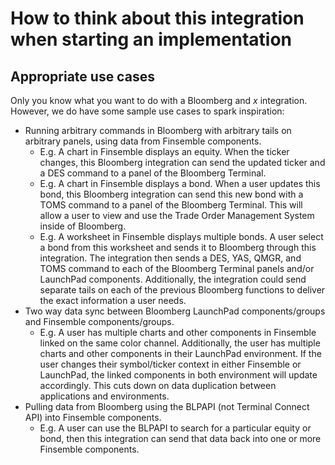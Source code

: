 # How to think about this integration when starting an implementation
## Appropriate use cases
Only you know what you want to do with a Bloomberg and *x* integration.
However, we do have some sample use cases to spark inspiration:
* Running arbitrary commands in Bloomberg with arbitrary tails on arbitrary panels, using data from Finsemble components.
    * E.g. A chart in Finsemble displays an equity. 
    When the ticker changes, this Bloomberg integration can send the updated ticker and a DES command to a panel of the Bloomberg Terminal.
    * E.g. A chart in Finsemble displays a bond.
     When a user updates this bond, this Bloomberg integration can send this new bond with a TOMS command to a panel of the Bloomberg Terminal.
     This will allow a user to view and use the Trade Order Management System inside of Bloomberg.
    * E.g. A worksheet in Finsemble displays multiple bonds.
      A user select a bond from this worksheet and sends it to Bloomberg through this integration.
      The integration then sends a DES, YAS, QMGR, and TOMS command to each of the Bloomberg Terminal panels and/or LaunchPad components.
      Additionally, the integration could send separate tails on each of the previous Bloomberg functions to deliver the exact information a user needs. 
* Two way data sync between Bloomberg LaunchPad components/groups and Finsemble components/groups.
    * E.g. A user has multiple charts and other components in Finsemble linked on the same color channel. Additionally, the user has multiple charts and other components in their LaunchPad environment.
    If the user changes their symbol/ticker context in either Finsemble or LaunchPad, the linked components in both environment will update accordingly.
    This cuts down on data duplication between applications and environments.
* Pulling data from Bloomberg using the BLPAPI (not Terminal Connect API) into Finsemble components.
    * E.g. A user can use the BLPAPI to search for a particular equity or bond, then this integration can send that data back into one or more Finsemble components.


